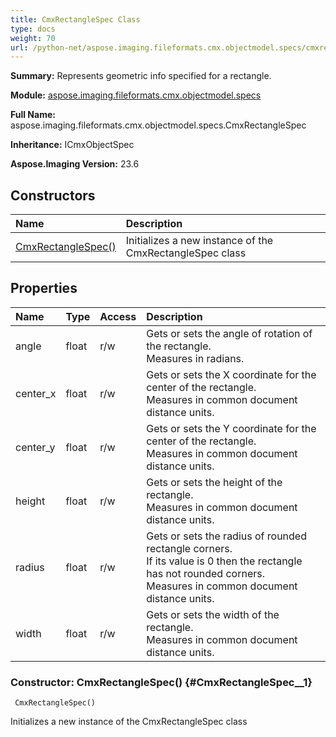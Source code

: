 ```yaml
---
title: CmxRectangleSpec Class
type: docs
weight: 70
url: /python-net/aspose.imaging.fileformats.cmx.objectmodel.specs/cmxrectanglespec/
---
```


**Summary:** Represents geometric info specified for a rectangle.

**Module:** [aspose.imaging.fileformats.cmx.objectmodel.specs](/imaging/python-net/aspose.imaging.fileformats.cmx.objectmodel.specs/)

**Full Name:** aspose.imaging.fileformats.cmx.objectmodel.specs.CmxRectangleSpec

**Inheritance:** ICmxObjectSpec

**Aspose.Imaging Version:** 23.6

## **Constructors**
| **Name** | **Description** |
| :- | :- |
| [CmxRectangleSpec()](#CmxRectangleSpec__1) | Initializes a new instance of the CmxRectangleSpec class |
## **Properties**
| **Name** | **Type** | **Access** | **Description** |
| :- | :- | :- | :- |
| angle | float | r/w | Gets or sets the angle of rotation of the rectangle.<br/>            Measures in radians. |
| center_x | float | r/w | Gets or sets the X coordinate for the center of the rectangle.<br/>            Measures in common document distance units. |
| center_y | float | r/w | Gets or sets the Y coordinate for the center of the rectangle.<br/>            Measures in common document distance units. |
| height | float | r/w | Gets or sets the height of the rectangle.<br/>            Measures in common document distance units. |
| radius | float | r/w | Gets or sets the radius of rounded rectangle corners.<br/>            If its value is <c>0</c> then the rectangle has not rounded corners. <br/>            Measures in common document distance units. |
| width | float | r/w | Gets or sets the width of the rectangle.<br/>            Measures in common document distance units. |


### Constructor: CmxRectangleSpec() {#CmxRectangleSpec__1}


```
 CmxRectangleSpec() 
```

Initializes a new instance of the CmxRectangleSpec class

